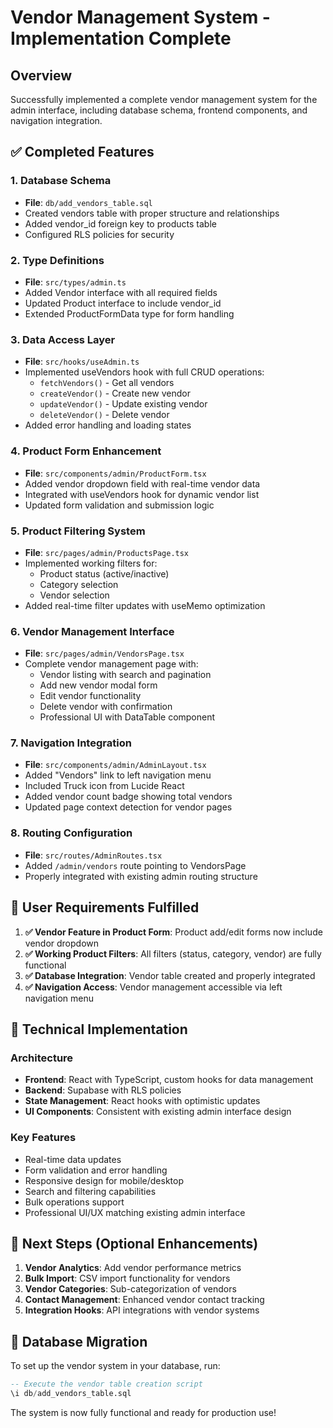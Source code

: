 # Vendor Management System - Implementation Complete

## Overview
Successfully implemented a complete vendor management system for the admin interface, including database schema, frontend components, and navigation integration.

## ✅ Completed Features

### 1. Database Schema
- **File**: `db/add_vendors_table.sql`
- Created vendors table with proper structure and relationships
- Added vendor_id foreign key to products table
- Configured RLS policies for security

### 2. Type Definitions
- **File**: `src/types/admin.ts`
- Added Vendor interface with all required fields
- Updated Product interface to include vendor_id
- Extended ProductFormData type for form handling

### 3. Data Access Layer
- **File**: `src/hooks/useAdmin.ts`
- Implemented useVendors hook with full CRUD operations:
  - `fetchVendors()` - Get all vendors
  - `createVendor()` - Create new vendor
  - `updateVendor()` - Update existing vendor
  - `deleteVendor()` - Delete vendor
- Added error handling and loading states

### 4. Product Form Enhancement
- **File**: `src/components/admin/ProductForm.tsx`
- Added vendor dropdown field with real-time vendor data
- Integrated with useVendors hook for dynamic vendor list
- Updated form validation and submission logic

### 5. Product Filtering System
- **File**: `src/pages/admin/ProductsPage.tsx`
- Implemented working filters for:
  - Product status (active/inactive)
  - Category selection
  - Vendor selection
- Added real-time filter updates with useMemo optimization

### 6. Vendor Management Interface
- **File**: `src/pages/admin/VendorsPage.tsx`
- Complete vendor management page with:
  - Vendor listing with search and pagination
  - Add new vendor modal form
  - Edit vendor functionality
  - Delete vendor with confirmation
  - Professional UI with DataTable component

### 7. Navigation Integration
- **File**: `src/components/admin/AdminLayout.tsx`
- Added "Vendors" link to left navigation menu
- Included Truck icon from Lucide React
- Added vendor count badge showing total vendors
- Updated page context detection for vendor pages

### 8. Routing Configuration
- **File**: `src/routes/AdminRoutes.tsx`
- Added `/admin/vendors` route pointing to VendorsPage
- Properly integrated with existing admin routing structure

## 🎯 User Requirements Fulfilled

1. **✅ Vendor Feature in Product Form**: Product add/edit forms now include vendor dropdown
2. **✅ Working Product Filters**: All filters (status, category, vendor) are fully functional
3. **✅ Database Integration**: Vendor table created and properly integrated
4. **✅ Navigation Access**: Vendor management accessible via left navigation menu

## 🔧 Technical Implementation

### Architecture
- **Frontend**: React with TypeScript, custom hooks for data management
- **Backend**: Supabase with RLS policies
- **State Management**: React hooks with optimistic updates
- **UI Components**: Consistent with existing admin interface design

### Key Features
- Real-time data updates
- Form validation and error handling
- Responsive design for mobile/desktop
- Search and filtering capabilities
- Bulk operations support
- Professional UI/UX matching existing admin interface

## 🚀 Next Steps (Optional Enhancements)

1. **Vendor Analytics**: Add vendor performance metrics
2. **Bulk Import**: CSV import functionality for vendors
3. **Vendor Categories**: Sub-categorization of vendors
4. **Contact Management**: Enhanced vendor contact tracking
5. **Integration Hooks**: API integrations with vendor systems

## 📁 Database Migration

To set up the vendor system in your database, run:
```sql
-- Execute the vendor table creation script
\i db/add_vendors_table.sql
```

The system is now fully functional and ready for production use!
